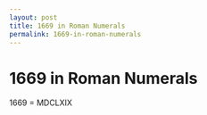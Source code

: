 ```yaml
---
layout: post
title: 1669 in Roman Numerals
permalink: 1669-in-roman-numerals
---
```


# 1669 in Roman Numerals

1669 = MDCLXIX
